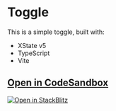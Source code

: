 # Toggle

This is a simple toggle, built with:

- XState v5
- TypeScript
- Vite

## [Open in CodeSandbox](https://codesandbox.io/p/sandbox/github/statelyai/xstate/tree/main/examples/toggle)

[![Open in StackBlitz](https://developer.stackblitz.com/img/open_in_stackblitz.svg)](https://stackblitz.com/github/statelyai/xstate/tree/main/examples/toggle)

